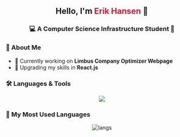 <h2 align="center">Hello, I'm <span style="color:#c41e3a;">Erik Hansen</span> 👾</h2>

<h3 align="center">💻 A Computer Science Infrastructure Student 🌃</h3>

<!-- <img align="right" alt="Coder" width="400" src="https://media.giphy.com/media/L8K62iTDkzGX6/giphy.gif">-->

### 🌌 About Me
- 🔭 Currently working on **Limbus Company Optimizer Webpage**
- 🌱 Upgrading my skills in **React.js**
<!-- 📫 Contact: **[Your Email / Socials]**-->

### 🛠 Languages & Tools
<p align="center">
<img src="https://skillicons.dev/icons?i=python,js,ts,react,nodejs,html,css,tailwind,github,docker,linux,vscode,figma,cursor,&theme=dark" />
</p>

### 🚀 My Most Used Languages
<p align="center">
  <!--<img src="https://github-readme-stats.vercel.app/api?username=Nebr1s&show_icons=true&theme=radical&hide_border=true&bg_color=0D1117&title_color=00ffe7&icon_color=ff00ff" height="180"/>
  <img src="https://github-readme-streak-stats.herokuapp.com?user=Nebr1s&theme=radical&hide_border=true&background=0D1117&ring=ff00ff&fire=00ffe7&currStreakLabel=00ffe7" height="180"/>-->
  <img src="https://github-readme-stats.vercel.app/api/top-langs/?username=Nebr1s&layout=compact&hide_border=true&bg_color=f5f5f5&title_color=c41e3a&text_color=1a1a1a&icon_color=ffb300" alt="langs" />
</p>


